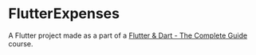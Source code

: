 # FlutterExpenses

A Flutter project made as a part of a [Flutter & Dart - The Complete Guide](https://www.udemy.com/course/learn-flutter-dart-to-build-ios-android-apps/) course.

